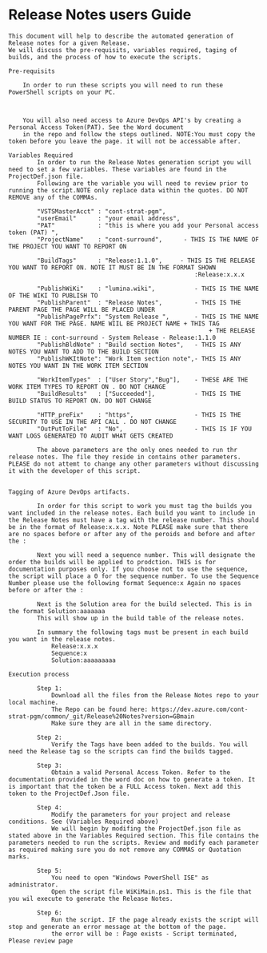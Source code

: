 # Release Notes users Guide

    This document will help to describe the automated generation of Release notes for a given Release.
    We will discuss the pre-requisits, variables required, taging of builds, and the process of how to execute the scripts.

    Pre-requisits

        In order to run these scripts you will need to run these PowerShell scripts on your PC.



        You will also need access to Azure DevOps API's by creating a Personal Access Token(PAT). See the Word document
        in the repo and follow the steps outlined. NOTE:You must copy the token before you leave the page. it will not be accessable after.
        
    Variables Required
            In order to run the Release Notes generation script you will need to set a few variables. These variables are found in the ProjectDef.json file. 
            Following are the variable you will need to review prior to running the script.NOTE only replace data within the quotes. DO NOT REMOVE any of the COMMAs.

            "VSTSMasterAcct" : "cont-strat-pgm",
            "userEmail"      : "your email address",
            "PAT"            : "this is where you add your Personal access token (PAT) ",       
            "ProjectName"    : "cont-surround",      - THIS IS THE NAME OF THE PROJECT YOU WANT TO REPORT ON

            "BuildTags"      : "Release:1.1.0",     - THIS IS THE RELEASE YOU WANT TO REPORT ON. NOTE IT MUST BE IN THE FORMAT SHOWN
                                                        :Release:x.x.x 

            "PublishWiKi"    : "lumina.wiki",           - THIS IS THE NAME OF THE WIKI TO PUBLISH TO 
            "PublishParent"  : "Release Notes",         - THIS IS THE PARENT PAGE THE PAGE WILL BE PLACED UNDER
            "PublishPagePrfx": "System Release ",       - THIS IS THE NAME YOU WANT FOR THE PAGE. NAME WIIL BE PROJECT NAME + THIS TAG 
                                                            + THE RELEASE NUMBER IE : cont-surround - System Release - Release:1.1.0
            "PublishBldNote" : "Build section Notes",   - THIS IS ANY NOTES YOU WANT TO ADD TO THE BUILD SECTION
            "PublishWKItNote": "Work Item section note",- THIS IS ANY NOTES YOU WANT IN THE WORK ITEM SECTION
              
            "WorkItemTypes"  : ["User Story","Bug"],    - THESE ARE THE WORK ITEM TYPES TO REPORT ON . DO NOT CHANGE
            "BuildResults"   : ["Succeeded"],           - THIS IS THE BUILD STATUS TO REPORT ON. DO NOT CHANGE
            
            "HTTP_preFix"    : "https",                 - THIS IS THE SECURITY TO USE IN THE API CALL . DO NOT CHANGE
            "OutPutToFile"   : "No",                    - THIS IS IF YOU WANT LOGS GENERATED TO AUDIT WHAT GETS CREATED

            The above parameters are the only ones needed to run thr release notes. The file they reside in contains other parameters. PLEASE do not attemt to change any other parameters without discussing it with the developer of this script.


    Tagging of Azure DevOps artifacts. 

            In order for this script to work you must tag the builds you want included in the release notes. Each build you want to include in the Release Notes must have a tag with the release number. This should be in the format of Release:x.x.x. Note PLEASE make sure that there are no spaces before or after any of the peroids and before and after the :

            Next you will need a sequence number. This will designate the order the builds will be applied to prodction. THIS is for documentation purposes only. If you choose not to use the sequence, the script will place a 0 for the sequence number. To use the Sequence Number please use the following format Sequence:x Again no spaces before or after the :

            Next is the Solution area for the build selected. This is in the format Solution:aaaaaaa
            This will show up in the build table of the release notes.

            In summary the following tags must be present in each build you want in the release notes.
                Release:x.x.x
                Sequence:x
                Solution:aaaaaaaaa

    Execution process

            Step 1:
                Download all the files from the Release Notes repo to your local machine.
                The Repo can be found here: https://dev.azure.com/cont-strat-pgm/common/_git/Release%20Notes?version=GBmain
                Make sure they are all in the same directory.
            
            Step 2:
                Verify the Tags have been added to the builds. You will need the Release tag so the scripts can find the builds tagged.

            Step 3: 
                Obtain a valid Personal Access Token. Refer to the documentation provided in the word doc on how to generate a token. It is important that the token be a FULL Access token. Next add this token to the ProjectDef.Json file.

            Step 4:
                Modify the parameters for your project and release conditions. See (Variables Required above)
                We will begin by modifing the ProjectDef.json file as stated above in the Variables Required section. This file contains the parameters needed to run the scripts. Review and modify each parameter as required making sure you do not remove any COMMAS or Quotation marks.

            Step 5:
                You need to open "Windows PowerShell ISE" as administrator.
                Open the script file WiKiMain.ps1. This is the file that you wil execute to generate the Release Notes. 
                                          
            Step 6:
                Run the script. IF the page already exists the script will stop and generate an error message at the bottom of the page.
                the error will be : Page exists - Script terminated, Please review page
